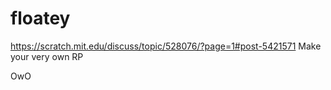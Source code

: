 # floatey
https://scratch.mit.edu/discuss/topic/528076/?page=1#post-5421571
Make your very own RP













OwO
